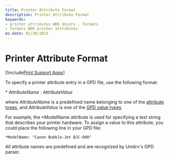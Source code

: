 ```yaml
---
title: Printer Attribute Format
description: Printer Attribute Format
keywords:
- printer attributes WDK Unidrv , formats
- formats WDK printer attributes
ms.date: 01/30/2023
---
```


# Printer Attribute Format

[!include[Print Support Apps](../includes/print-support-apps.md)]

To specify a printer attribute entry in a GPD file, use the following format:

\* *AttributeName* : *AttributeValue*

where *AttributeName* is a predefined name belonging to one of the [attribute types](attribute-types.md), and *AttributeValue* is one of the [GPD value types](gpd-value-types.md).

For example, the \*ModelName attribute is used for specifying a text string that describes your printer hardware. To assign a value to this attribute, you could place the following line in your GPD file:

```GPD
*ModelName: "Canon Bubble-Jet BJC-600"
```

All attribute names are predefined and are recognized by Unidrv's GPD parser.
